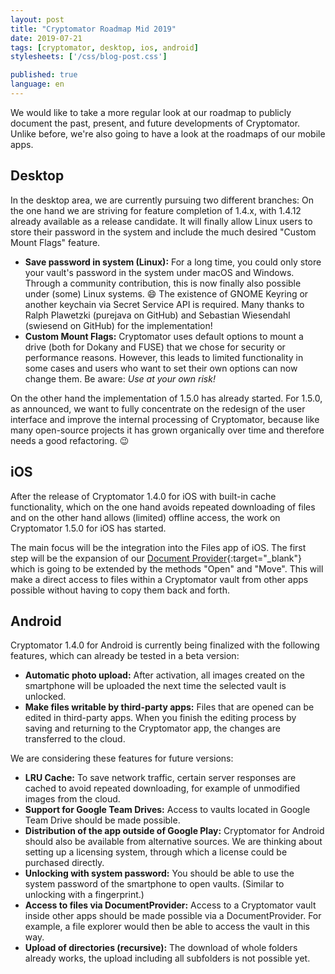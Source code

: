 ```yaml
---
layout: post
title: "Cryptomator Roadmap Mid 2019"
date: 2019-07-21
tags: [cryptomator, desktop, ios, android]
stylesheets: ['/css/blog-post.css']

published: true
language: en
---
```

We would like to take a more regular look at our roadmap to publicly document the past, present, and future developments of Cryptomator. Unlike before, we're also going to have a look at the roadmaps of our mobile apps.

## Desktop
In the desktop area, we are currently pursuing two different branches: On the one hand we are striving for feature completion of 1.4.x, with 1.4.12 already available as a release candidate. It will finally allow Linux users to store their password in the system and include the much desired "Custom Mount Flags" feature.

- **Save password in system (Linux):** For a long time, you could only store your vault's password in the system under macOS and Windows. Through a community contribution, this is now finally also possible under (some) Linux systems. :smile: The existence of GNOME Keyring or another keychain via Secret Service API is required. Many thanks to Ralph Plawetzki (purejava on GitHub) and Sebastian Wiesendahl (swiesend on GitHub) for the implementation!
- **Custom Mount Flags:** Cryptomator uses default options to mount a drive (both for Dokany and FUSE) that we chose for security or performance reasons. However, this leads to limited functionality in some cases and users who want to set their own options can now change them. Be aware: _Use at your own risk!_

On the other hand the implementation of 1.5.0 has already started. For 1.5.0, as announced, we want to fully concentrate on the redesign of the user interface and improve the internal processing of Cryptomator, because like many open-source projects it has grown organically over time and therefore needs a good refactoring. :wink:

## iOS
After the release of Cryptomator 1.4.0 for iOS with built-in cache functionality, which on the one hand avoids repeated downloading of files and on the other hand allows (limited) offline access, the work on Cryptomator 1.5.0 for iOS has started.

The main focus will be the integration into the Files app of iOS. The first step will be the expansion of our [Document Provider](https://developer.apple.com/library/archive/documentation/General/Conceptual/ExtensibilityPG/FileProvider.html){:target="_blank"} which is going to be extended by the methods "Open" and "Move". This will make a direct access to files within a Cryptomator vault from other apps possible without having to copy them back and forth.

## Android
Cryptomator 1.4.0 for Android is currently being finalized with the following features, which can already be tested in a beta version:

- **Automatic photo upload:** After activation, all images created on the smartphone will be uploaded the next time the selected vault is unlocked.
- **Make files writable by third-party apps:** Files that are opened can be edited in third-party apps. When you finish the editing process by saving and returning to the Cryptomator app, the changes are transferred to the cloud.

We are considering these features for future versions:

- **LRU Cache:** To save network traffic, certain server responses are cached to avoid repeated downloading, for example of unmodified images from the cloud.
- **Support for Google Team Drives:** Access to vaults located in Google Team Drive should be made possible.
- **Distribution of the app outside of Google Play:** Cryptomator for Android should also be available from alternative sources. We are thinking about setting up a licensing system, through which a license could be purchased directly.
- **Unlocking with system password:** You should be able to use the system password of the smartphone to open vaults. (Similar to unlocking with a fingerprint.)
- **Access to files via DocumentProvider:** Access to a Cryptomator vault inside other apps should be made possible via a DocumentProvider. For example, a file explorer would then be able to access the vault in this way.
- **Upload of directories (recursive):** The download of whole folders already works, the upload including all subfolders is not possible yet.
